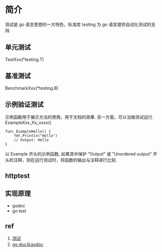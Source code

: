 # 简介
测试是 go 语言思想的一大特色，标准库 testing 为 go 语言提供自动化测试的支持.

## 单元测试
TestXxx(*testing.T)

## 基准测试
BenchmarkXxx(*testing.B)

## 示例验证测试
示例函数用于展示方法的使用，用于文档的效果. 另一方面，可以当做测试运行.
ExampleXxx_Xx_xxxx()

    func ExampleHello() {
        fmt.Println("Hello")
        // Output: Hello
    }

以 Example 开头的示例函数, 如果其中保护 "Output" 或 "Unordered output"  开头的注释，则在运行测试时，将函数的输出与注释进行比较.

## httptest

## 实现原理
+ godoc
+ go test
## ref 
1. [测试](https://books.studygolang.com/The-Golang-Standard-Library-by-Example/chapter09/09.0.html)
2. [go doc与godoc
](https://wiki.jikexueyuan.com/project/go-command-tutorial/0.5.html)